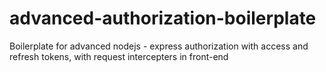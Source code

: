 # advanced-authorization-boilerplate
Boilerplate for advanced nodejs - express authorization with access and refresh tokens, with request intercepters in front-end
